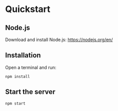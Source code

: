 # Quickstart

## Node.js
Download and install Node.js: https://nodejs.org/en/

## Installation
Open a terminal and run:
```
npm install
```

## Start the server
```
npm start
```